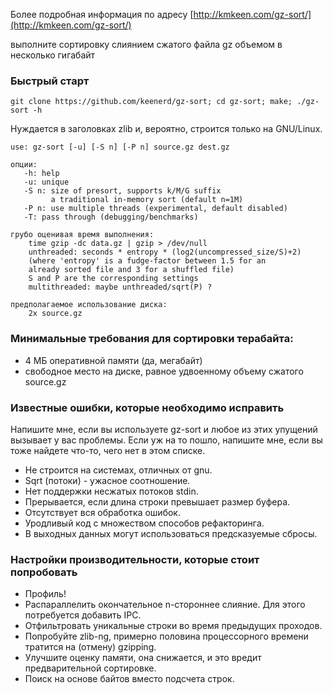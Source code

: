 Более подробная информация по адресу [http://kmkeen.com/gz-sort/](http://kmkeen.com/gz-sort/)

выполните сортировку слиянием сжатого файла gz объемом в несколько гигабайт


### Быстрый старт

`git clone https://github.com/keenerd/gz-sort; cd gz-sort; make; ./gz-sort -h`

Нуждается в заголовках zlib и, вероятно, строится только на GNU/Linux.

    use: gz-sort [-u] [-S n] [-P n] source.gz dest.gz

    опции:
       -h: help
       -u: unique
       -S n: size of presort, supports k/M/G suffix
             a traditional in-memory sort (default n=1M)
       -P n: use multiple threads (experimental, default disabled)
       -T: pass through (debugging/benchmarks)

    грубо оценивая время выполнения:
        time gzip -dc data.gz | gzip > /dev/null
        unthreaded: seconds * entropy * (log2(uncompressed_size/S)+2)
        (where 'entropy' is a fudge-factor between 1.5 for an
        already sorted file and 3 for a shuffled file)
        S and P are the corresponding settings
        multithreaded: maybe unthreaded/sqrt(P) ?

    предполагаемое использование диска:
        2x source.gz


### Минимальные требования для сортировки терабайта:

* 4 МБ оперативной памяти (да, мегабайт)
* свободное место на диске, равное удвоенному объему сжатого source.gz


### Известные ошибки, которые необходимо исправить

Напишите мне, если вы используете gz-sort и любое из этих упущений вызывает у вас проблемы. Если уж на то пошло, напишите мне, если вы тоже найдете что-то, чего нет в этом списке.

* Не строится на системах, отличных от gnu.
* Sqrt (потоки) - ужасное соотношение.
* Нет поддержки несжатых потоков stdin.
* Прерывается, если длина строки превышает размер буфера.
* Отсутствует вся обработка ошибок.
* Уродливый код с множеством способов рефакторинга.
* В выходных данных могут использоваться предсказуемые сбросы.


### Настройки производительности, которые стоит попробовать

* Профиль!
* Распараллелить окончательное n-стороннее слияние. Для этого потребуется добавить IPC.
* Отфильтровать уникальные строки во время предыдущих проходов.
* Попробуйте zlib-ng, примерно половина процессорного времени тратится на (отмену) gzipping.
* Улучшите оценку памяти, она снижается, и это вредит предварительной сортировке.
* Поиск на основе байтов вместо подсчета строк.


